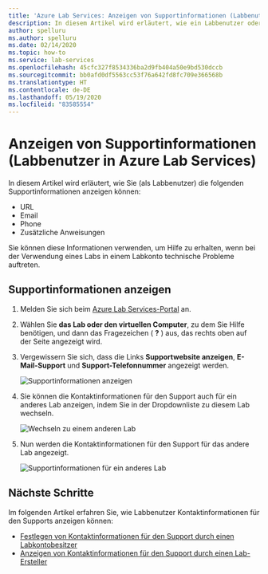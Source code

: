 ```yaml
---
title: 'Azure Lab Services: Anzeigen von Supportinformationen (Labbenutzer)'
description: In diesem Artikel wird erläutert, wie ein Labbenutzer oder Lehrer/Dozent Supportinformationen anzeigen kann, um Hilfe zu erhalten.
author: spelluru
ms.author: spelluru
ms.date: 02/14/2020
ms.topic: how-to
ms.service: lab-services
ms.openlocfilehash: 45cfc327f8534336ba2d9fb404a50e9bd530dccb
ms.sourcegitcommit: bb0afd0df5563cc53f76a642fd8fc709e366568b
ms.translationtype: HT
ms.contentlocale: de-DE
ms.lasthandoff: 05/19/2020
ms.locfileid: "83585554"
---
```

# <a name="view-support-information-lab-user-in-azure-lab-services"></a>Anzeigen von Supportinformationen (Labbenutzer in Azure Lab Services)
In diesem Artikel wird erläutert, wie Sie (als Labbenutzer) die folgenden Supportinformationen anzeigen können:

- URL
- Email
- Phone
- Zusätzliche Anweisungen

Sie können diese Informationen verwenden, um Hilfe zu erhalten, wenn bei der Verwendung eines Labs in einem Labkonto technische Probleme auftreten.

 
## <a name="view-support-information"></a>Supportinformationen anzeigen
1. Melden Sie sich beim [Azure Lab Services-Portal](https://labs.azure.com) an.
2. Wählen Sie **das Lab oder den virtuellen Computer**, zu dem Sie Hilfe benötigen, und dann das Fragezeichen ( **?** ) aus, das rechts oben auf der Seite angezeigt wird. 
3. Vergewissern Sie sich, dass die Links **Supportwebsite anzeigen**, **E-Mail-Support** und **Support-Telefonnummer** angezeigt werden.

    ![Supportinformationen anzeigen](../media/lab-user-support-information/support-information.png)
4. Sie können die Kontaktinformationen für den Support auch für ein anderes Lab anzeigen, indem Sie in der Dropdownliste zu diesem Lab wechseln. 

    ![Wechseln zu einem anderen Lab](../media/lab-user-support-information/switch-another-lab.png)
5. Nun werden die Kontaktinformationen für den Support für das andere Lab angezeigt. 

    ![Supportinformationen für ein anderes Lab](../media/lab-user-support-information/second-lab-support-information.png)

## <a name="next-steps"></a>Nächste Schritte
Im folgenden Artikel erfahren Sie, wie Labbenutzer Kontaktinformationen für den Supports anzeigen können:

- [Festlegen von Kontaktinformationen für den Support durch einen Labkontobesitzer](lab-account-owner-support-information.md)
- [Anzeigen von Kontaktinformationen für den Support durch einen Lab-Ersteller](lab-creator-support-information.md)
